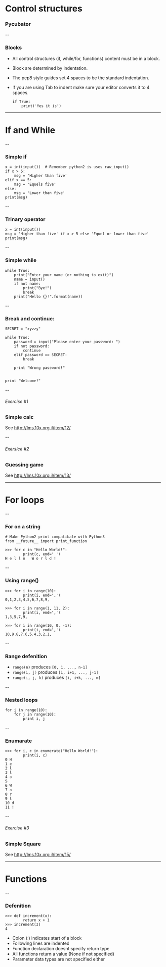 <!-- .slide: data-background="img/puzzles.jpg" -->
# Control structures

### Pycubator

--
### Blocks

-   All control structures (if, while/for, functions) content must be in a block.
-   Block are determined by indentation.
-   The pep8 style guides set 4 spaces to be the standard indentation.
-   If you are using Tab to indent make sure your editor converts it to 4 spaces.

        if True:
            print('Yes it is')

---

# If and While

--
### Simple if

    x = int(input())  # Remember python2 is uses raw_input()
    if x > 5:
        msg = 'Higher than five'
    elif x == 5:
        msg = 'Equels five'
    else:
        msg = 'Lower than five'
    print(msg)

--
### Trinary operator

    x = int(input())
    msg = 'Higher than five' if x > 5 else 'Equel or lower than five'
    print(msg)

--
### Simple while

    while True:
        print("Enter your name (or nothing to exit)")
        name = input()
        if not name:
            print("Bye!")
            break
        print("Hello {}!".format(name))

--
### Break and continue:

    SECRET = "xyzzy"

    while True:
        password = input("Please enter your password: ")
        if not password:
            continue
        elif password == SECRET:
            break

        print "Wrong password!"


    print "Welcome!"

--
###### Exercise #1
### Simple calc

See http://lms.10x.org.il/item/12/

--
###### Exersice #2
### Guessing game

See http://lms.10x.org.il/item/13/

---

# For loops

--
### For on a string

    # Make Python2 print compatibale with Python3
    from __future__ import print_function

    >>> for c in "Hello World!":
            print(c, end=' ')
    H e l l o   W o r l d !

--
### Using range()

    >>> for i in range(10):
            print(i, end=',')
    0,1,2,3,4,5,6,7,8,9,

    >>> for i in range(1, 11, 2):
            print(i, end=',')
    1,3,5,7,9,

    >>> for i in range(10, 0, -1):
            print(i, end=',')
    10,9,8,7,6,5,4,3,2,1,

--
### Range defenition

*   `range(n)` produces `[0, 1, ..., n-1]`
*   `range(i, j)` produces `[i, i+1, ..., j-1]`
*   `range(i, j, k)` produces `[i, i+k, ..., m]`

--

### Nested loops

    for i in range(10):
        for j in range(10):
            print i, j

--
### Enumarate
    >>> for i, c in enumerate("Hello World!"):
            print(i, c)
    0 H
    1 e
    2 l
    3 l
    4 o
    5
    6 W
    7 o
    8 r
    9 l
    10 d
    11 !

--
###### Exercise #3
### Simple Square

See http://lms.10x.org.il/item/15/

---

# Functions

--
### Defenition

    >>> def increment(x):
            return x + 1
    >>> increment(3)
    4

*   Colon (:) indicates start of a block
*   Following lines are indented
*   Function declaration doesnt specify return type
*   All functions return a value (None if not specified)
*   Parameter data types are not specified either


